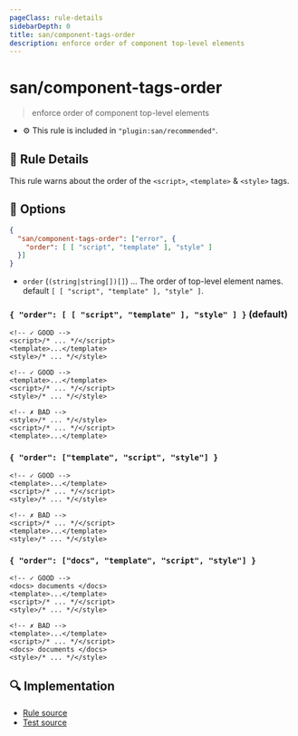 ```yaml
---
pageClass: rule-details
sidebarDepth: 0
title: san/component-tags-order
description: enforce order of component top-level elements
---
```

# san/component-tags-order
> enforce order of component top-level elements

- :gear: This rule is included in `"plugin:san/recommended"`.

## :book: Rule Details

This rule warns about the order of the `<script>`, `<template>` & `<style>` tags.

## :wrench: Options

```json
{
  "san/component-tags-order": ["error", {
    "order": [ [ "script", "template" ], "style" ]
  }]
}
```

- `order` (`(string|string[])[]`) ... The order of top-level element names. default `[ [ "script", "template" ], "style" ]`.

### `{ "order": [ [ "script", "template" ], "style" ] }` (default)

<eslint-code-block :rules="{'san/component-tags-order': ['error']}">

```vue
<!-- ✓ GOOD -->
<script>/* ... */</script>
<template>...</template>
<style>/* ... */</style>
```

</eslint-code-block>

<eslint-code-block :rules="{'san/component-tags-order': ['error']}">

```vue
<!-- ✓ GOOD -->
<template>...</template>
<script>/* ... */</script>
<style>/* ... */</style>
```

</eslint-code-block>

<eslint-code-block :rules="{'san/component-tags-order': ['error']}">

```vue
<!-- ✗ BAD -->
<style>/* ... */</style>
<script>/* ... */</script>
<template>...</template>
```

</eslint-code-block>

### `{ "order": ["template", "script", "style"] }`

<eslint-code-block :rules="{'san/component-tags-order': ['error', { 'order': ['template', 'script', 'style'] }]}">

```vue
<!-- ✓ GOOD -->
<template>...</template>
<script>/* ... */</script>
<style>/* ... */</style>
```

</eslint-code-block>

<eslint-code-block :rules="{'san/component-tags-order': ['error', { 'order': ['template', 'script', 'style'] }]}">

```vue
<!-- ✗ BAD -->
<script>/* ... */</script>
<template>...</template>
<style>/* ... */</style>
```

</eslint-code-block>

### `{ "order": ["docs", "template", "script", "style"] }`

<eslint-code-block :rules="{'san/component-tags-order': ['error', { 'order': ['docs', 'template', 'script', 'style'] }]}">

```vue
<!-- ✓ GOOD -->
<docs> documents </docs>
<template>...</template>
<script>/* ... */</script>
<style>/* ... */</style>
```

</eslint-code-block>

<eslint-code-block :rules="{'san/component-tags-order': ['error', { 'order': ['docs', 'template', 'script', 'style'] }]}">

```vue
<!-- ✗ BAD -->
<template>...</template>
<script>/* ... */</script>
<docs> documents </docs>
<style>/* ... */</style>
```

</eslint-code-block>

## :mag: Implementation

- [Rule source](https://github.com/ecomfe/eslint-plugin-san/blob/main/lib/rules/component-tags-order.js)
- [Test source](https://github.com/ecomfe/eslint-plugin-san/tree/main/__tests__/lib/rules/component-tags-order.test.js)
